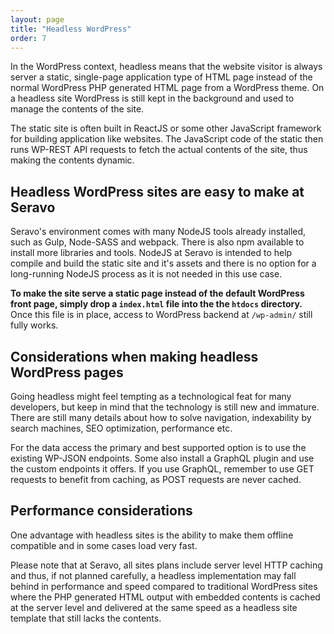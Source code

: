 ```yaml
---
layout: page
title: "Headless WordPress"
order: 7
---
```

In the WordPress context, headless means that the website visitor is always server a static, single-page application type of HTML page instead of the normal WordPress PHP generated HTML page from a WordPress theme. On a headless site WordPress is still kept in the background and used to manage the contents of the site.

The static site is often built in ReactJS or some other JavaScript framework for building application like websites. The JavaScript code of the static then runs WP-REST API requests to fetch the actual contents of the site, thus making the contents dynamic.

## Headless WordPress sites are easy to make at Seravo

Seravo's environment comes with many NodeJS tools already installed, such as Gulp, Node-SASS and webpack. There is also npm available to install more libraries and tools. NodeJS at Seravo is intended to help compile and build the static site and it's assets and there is no option for a long-running NodeJS process as it is not needed in this use case.

**To make the site serve a static page instead of the default WordPress front page, simply drop a `index.html` file into the the `htdocs` directory.** Once this file is in place, access to WordPress backend at `/wp-admin/` still fully works.

## Considerations when making headless WordPress pages

Going headless might feel tempting as a technological feat for many developers, but keep in mind that the technology is still new and immature. There are still many details about how to solve navigation, indexability by search machines, SEO optimization, performance etc.

For the data access the primary and best supported option is to use the existing WP-JSON endpoints. Some also install a GraphQL plugin and use the custom endpoints it offers. If you use GraphQL, remember to use GET requests to benefit from caching, as POST requests are never cached.

## Performance considerations

One advantage with headless sites is the ability to make them offline compatible and in some cases load very fast.

Please note that at Seravo, all sites plans include server level HTTP caching and thus, if not planned carefully, a headless implementation may fall behind in performance and speed compared to traditional WordPress sites where the PHP generated HTML output with embedded contents is cached at the server level and delivered at the same speed as a headless site template that still lacks the contents.
